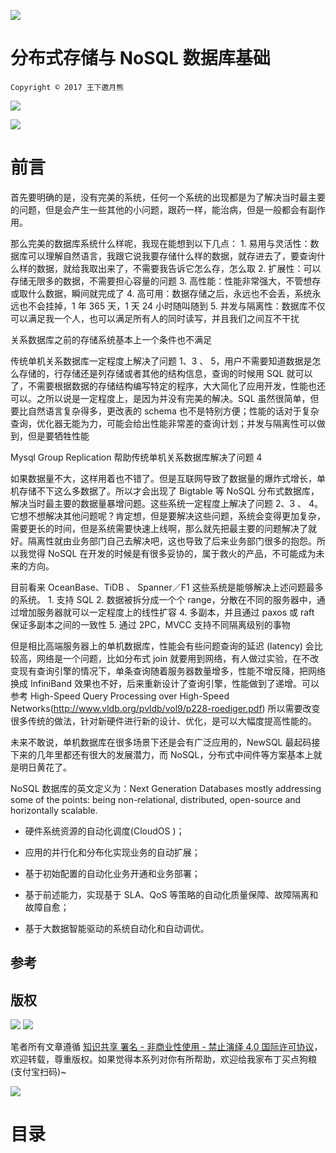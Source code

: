 ![](https://cdn-images-1.medium.com/max/1200/1*PSDdfqc5jaleNz418Fx2LA.png)

# 分布式存储与 NoSQL 数据库基础

`Copyright © 2017 王下邀月熊`

![](https://www.confluent.io/wp-content/uploads/platform_chart_updated.png)

![](https://www.confluent.io/wp-content/uploads/streaming_platform_rev.png)

# 前言

首先要明确的是，没有完美的系统，任何一个系统的出现都是为了解决当时最主要的问题，但是会产生一些其他的小问题，跟药一样，能治病，但是一般都会有副作用。

那么完美的数据库系统什么样呢，我现在能想到以下几点： 1. 易用与灵活性：数据库可以理解自然语言，我跟它说我要存储什么样的数据，就存进去了，要查询什么样的数据，就给我取出来了，不需要我告诉它怎么存，怎么取 2. 扩展性：可以存储无限多的数据，不需要担心容量的问题 3. 高性能：性能非常强大，不管想存或取什么数据，瞬间就完成了 4. 高可用：数据存储之后，永远也不会丢，系统永远也不会挂掉，1 年 365 天，1 天 24 小时随叫随到 5. 并发与隔离性：数据库不仅可以满足我一个人，也可以满足所有人的同时读写，并且我们之间互不干扰

关系数据库之前的存储系统基本上一个条件也不满足

传统单机关系数据库一定程度上解决了问题 1、3 、 5，用户不需要知道数据是怎么存储的，行存储还是列存储或者其他的结构信息，查询的时候用 SQL 就可以了，不需要根据数据的存储结构编写特定的程序，大大简化了应用开发，性能也还可以。之所以说是一定程度上，是因为并没有完美的解决。SQL 虽然很简单，但要比自然语言复杂得多，更改表的 schema 也不是特别方便；性能的话对于复杂查询，优化器无能为力，可能会给出性能非常差的查询计划；并发与隔离性可以做到，但是要牺牲性能

Mysql Group Replication 帮助传统单机关系数据库解决了问题 4

如果数据量不大，这样用着也不错了。但是互联网导致了数据量的爆炸式增长，单机存储不下这么多数据了。所以才会出现了 Bigtable 等 NoSQL 分布式数据库，解决当时最主要的数据量暴增问题。这些系统一定程度上解决了问题 2、3 、 4。它想不想解决其他问题呢？肯定想，但是要解决这些问题，系统会变得更加复杂，需要更长的时间，但是系统需要快速上线啊，那么就先把最主要的问题解决了就好。隔离性就由业务部门自己去解决吧，这也导致了后来业务部门很多的抱怨。所以我觉得 NoSQL 在开发的时候是有很多妥协的，属于救火的产品，不可能成为未来的方向。

目前看来 OceanBase、TiDB 、 Spanner／F1 这些系统是能够解决上述问题最多的系统。 1. 支持 SQL 2. 数据被拆分成一个个 range，分散在不同的服务器中，通过增加服务器就可以一定程度上的线性扩容 4. 多副本，并且通过 paxos 或 raft 保证多副本之间的一致性 5. 通过 2PC，MVCC 支持不同隔离级别的事物

但是相比高端服务器上的单机数据库，性能会有些问题查询的延迟 (latency) 会比较高，网络是一个问题，比如分布式 join 就要用到网络，有人做过实验，在不改变现有查询引擎的情况下，单条查询随着服务器数量增多，性能不增反降，把网络换成 InfiniBand 效果也不好，后来重新设计了查询引擎，性能做到了递增。可以参考 High-Speed Query Processing over High-Speed Networks(http://www.vldb.org/pvldb/vol9/p228-roediger.pdf) 所以需要改变很多传统的做法，针对新硬件进行新的设计、优化，是可以大幅度提高性能的。

未来不敢说，单机数据库在很多场景下还是会有广泛应用的，NewSQL 最起码接下来的几年里都还有很大的发展潜力，而 NoSQL，分布式中间件等方案基本上就是明日黄花了。

NoSQL 数据库的英文定义为：Next Generation Databases mostly addressing some of the points: being non-relational, distributed, open-source and horizontally scalable.

* 硬件系统资源的自动化调度(CloudOS )；

* 应用的并行化和分布化实现业务的自动扩展；

* 基于初始配置的自动化业务开通和业务部署；

* 基于前述能力，实现基于 SLA、QoS 等策略的自动化质量保障、故障隔离和故障自愈；

* 基于大数据智能驱动的系统自动化和自动调优。

## 参考

## 版权

![](https://parg.co/bDY) ![](https://parg.co/bDm)

笔者所有文章遵循 [知识共享 署名 - 非商业性使用 - 禁止演绎 4.0 国际许可协议](https://creativecommons.org/licenses/by-nc-nd/4.0/deed.zh)，欢迎转载，尊重版权。如果觉得本系列对你有所帮助，欢迎给我家布丁买点狗粮(支付宝扫码)~

![](https://github.com/wxyyxc1992/OSS/blob/master/2017/8/1/Buding.jpg?raw=true)

# 目录
